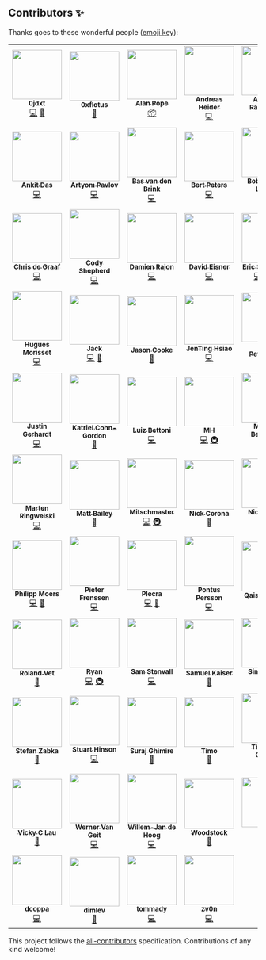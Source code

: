 

## Contributors ✨

Thanks goes to these wonderful people ([emoji key](https://allcontributors.org/docs/en/emoji-key)):

<!-- ALL-CONTRIBUTORS-LIST:START - Do not remove or modify this section -->
<!-- prettier-ignore-start -->
<!-- markdownlint-disable -->
<table>
  <tr>
    <td align="center"><a href="https://github.com/0jdxt"><img src="https://avatars.githubusercontent.com/u/4650251?v=4?s=100" width="100px;" alt=""/><br /><sub><b>0jdxt</b></sub></a><br /><a href="https://github.com/Spotifyd/spotifyd/commits?author=0jdxt" title="Code">💻</a> <a href="https://github.com/Spotifyd/spotifyd/commits?author=0jdxt" title="Documentation">📖</a></td>
    <td align="center"><a href="https://github.com/0xflotus"><img src="https://avatars.githubusercontent.com/u/26602940?v=4?s=100" width="100px;" alt=""/><br /><sub><b>0xflotus</b></sub></a><br /><a href="https://github.com/Spotifyd/spotifyd/commits?author=0xflotus" title="Documentation">📖</a></td>
    <td align="center"><a href="http://popey.com/"><img src="https://avatars.githubusercontent.com/u/1841272?v=4?s=100" width="100px;" alt=""/><br /><sub><b>Alan Pope</b></sub></a><br /><a href="#platform-popey" title="Packaging/porting to new platform">📦</a></td>
    <td align="center"><a href="https://github.com/ah-"><img src="https://avatars.githubusercontent.com/u/1349849?v=4?s=100" width="100px;" alt=""/><br /><sub><b>Andreas Heider</b></sub></a><br /><a href="https://github.com/Spotifyd/spotifyd/commits?author=ah-" title="Code">💻</a></td>
    <td align="center"><a href="https://andreas.rammhold.de/"><img src="https://avatars.githubusercontent.com/u/638836?v=4?s=100" width="100px;" alt=""/><br /><sub><b>Andreas Rammhold</b></sub></a><br /><a href="https://github.com/Spotifyd/spotifyd/commits?author=andir" title="Code">💻</a></td>
    <td align="center"><a href="https://github.com/reschandreas"><img src="https://avatars.githubusercontent.com/u/16179620?v=4?s=100" width="100px;" alt=""/><br /><sub><b>Andreas Resch</b></sub></a><br /><a href="https://github.com/Spotifyd/spotifyd/commits?author=reschandreas" title="Code">💻</a></td>
    <td align="center"><a href="http://blog.werlangtecnologia.com.br/"><img src="https://avatars.githubusercontent.com/u/589286?v=4?s=100" width="100px;" alt=""/><br /><sub><b>André Werlang</b></sub></a><br /><a href="#infra-awerlang" title="Infrastructure (Hosting, Build-Tools, etc)">🚇</a></td>
  </tr>
  <tr>
    <td align="center"><a href="https://github.com/nkitan"><img src="https://avatars.githubusercontent.com/u/32483252?v=4?s=100" width="100px;" alt=""/><br /><sub><b>Ankit Das</b></sub></a><br /><a href="https://github.com/Spotifyd/spotifyd/commits?author=nkitan" title="Code">💻</a></td>
    <td align="center"><a href="https://github.com/newpavlov"><img src="https://avatars.githubusercontent.com/u/329626?v=4?s=100" width="100px;" alt=""/><br /><sub><b>Artyom Pavlov</b></sub></a><br /><a href="https://github.com/Spotifyd/spotifyd/commits?author=newpavlov" title="Code">💻</a></td>
    <td align="center"><a href="https://github.com/basvandenbrink"><img src="https://avatars.githubusercontent.com/u/2811984?v=4?s=100" width="100px;" alt=""/><br /><sub><b>Bas van den Brink</b></sub></a><br /><a href="https://github.com/Spotifyd/spotifyd/commits?author=basvandenbrink" title="Code">💻</a></td>
    <td align="center"><a href="https://bertptrs.nl/"><img src="https://avatars.githubusercontent.com/u/861864?v=4?s=100" width="100px;" alt=""/><br /><sub><b>Bert Peters</b></sub></a><br /><a href="https://github.com/Spotifyd/spotifyd/commits?author=bertptrs" title="Code">💻</a></td>
    <td align="center"><a href="https://github.com/bobvanderlinden"><img src="https://avatars.githubusercontent.com/u/6375609?v=4?s=100" width="100px;" alt=""/><br /><sub><b>Bob van der Linden</b></sub></a><br /><a href="https://github.com/Spotifyd/spotifyd/commits?author=bobvanderlinden" title="Code">💻</a></td>
    <td align="center"><a href="https://github.com/bcmyers"><img src="https://avatars.githubusercontent.com/u/10109972?v=4?s=100" width="100px;" alt=""/><br /><sub><b>Brian Myers</b></sub></a><br /><a href="https://github.com/Spotifyd/spotifyd/commits?author=bcmyers" title="Code">💻</a> <a href="https://github.com/Spotifyd/spotifyd/commits?author=bcmyers" title="Documentation">📖</a></td>
    <td align="center"><a href="https://github.com/CPerezz"><img src="https://avatars.githubusercontent.com/u/37264926?v=4?s=100" width="100px;" alt=""/><br /><sub><b>Carlos Pérez</b></sub></a><br /><a href="https://github.com/Spotifyd/spotifyd/commits?author=CPerezz" title="Documentation">📖</a></td>
  </tr>
  <tr>
    <td align="center"><a href="https://github.com/christopher-dG"><img src="https://avatars.githubusercontent.com/u/17228795?v=4?s=100" width="100px;" alt=""/><br /><sub><b>Chris de Graaf</b></sub></a><br /><a href="https://github.com/Spotifyd/spotifyd/commits?author=christopher-dG" title="Code">💻</a></td>
    <td align="center"><a href="https://launchpad.net/~codyshepherd"><img src="https://avatars.githubusercontent.com/u/15008379?v=4?s=100" width="100px;" alt=""/><br /><sub><b>Cody Shepherd</b></sub></a><br /><a href="https://github.com/Spotifyd/spotifyd/commits?author=codyshepherd" title="Code">💻</a></td>
    <td align="center"><a href="https://www.25.wf/"><img src="https://avatars.githubusercontent.com/u/145502?v=4?s=100" width="100px;" alt=""/><br /><sub><b>Damien Rajon</b></sub></a><br /><a href="https://github.com/Spotifyd/spotifyd/commits?author=pyrho" title="Code">💻</a></td>
    <td align="center"><a href="http://pph.me/david.eisner"><img src="https://avatars.githubusercontent.com/u/441072?v=4?s=100" width="100px;" alt=""/><br /><sub><b>David Eisner</b></sub></a><br /><a href="https://github.com/Spotifyd/spotifyd/commits?author=eisnerd" title="Code">💻</a></td>
    <td align="center"><a href="https://github.com/slondr"><img src="https://avatars.githubusercontent.com/u/13040688?v=4?s=100" width="100px;" alt=""/><br /><sub><b>Eric S. Londres</b></sub></a><br /><a href="https://github.com/Spotifyd/spotifyd/commits?author=slondr" title="Code">💻</a> <a href="https://github.com/Spotifyd/spotifyd/commits?author=slondr" title="Documentation">📖</a> <a href="#infra-slondr" title="Infrastructure (Hosting, Build-Tools, etc)">🚇</a></td>
    <td align="center"><a href="https://hugo.barrera.io/"><img src="https://avatars.githubusercontent.com/u/730811?v=4?s=100" width="100px;" alt=""/><br /><sub><b>Hugo Barrera</b></sub></a><br /><a href="#platform-WhyNotHugo" title="Packaging/porting to new platform">📦</a></td>
    <td align="center"><a href="https://hugo.pro/"><img src="https://avatars.githubusercontent.com/u/180032?v=4?s=100" width="100px;" alt=""/><br /><sub><b>Hugo Locurcio</b></sub></a><br /><a href="https://github.com/Spotifyd/spotifyd/commits?author=Calinou" title="Documentation">📖</a></td>
  </tr>
  <tr>
    <td align="center"><a href="https://github.com/izissise"><img src="https://avatars.githubusercontent.com/u/2104672?v=4?s=100" width="100px;" alt=""/><br /><sub><b>Hugues Morisset</b></sub></a><br /><a href="https://github.com/Spotifyd/spotifyd/commits?author=izissise" title="Code">💻</a></td>
    <td align="center"><a href="https://github.com/jackloughran"><img src="https://avatars.githubusercontent.com/u/30052269?v=4?s=100" width="100px;" alt=""/><br /><sub><b>Jack</b></sub></a><br /><a href="https://github.com/Spotifyd/spotifyd/commits?author=jackloughran" title="Code">💻</a> <a href="https://github.com/Spotifyd/spotifyd/commits?author=jackloughran" title="Documentation">📖</a></td>
    <td align="center"><a href="https://twitter.com/JSON_C11"><img src="https://avatars.githubusercontent.com/u/5185660?v=4?s=100" width="100px;" alt=""/><br /><sub><b>Jason Cooke</b></sub></a><br /><a href="https://github.com/Spotifyd/spotifyd/commits?author=Jason-Cooke" title="Documentation">📖</a></td>
    <td align="center"><a href="https://github.com/jenting"><img src="https://avatars.githubusercontent.com/u/49380831?v=4?s=100" width="100px;" alt=""/><br /><sub><b>JenTing Hsiao</b></sub></a><br /><a href="https://github.com/Spotifyd/spotifyd/commits?author=jenting" title="Code">💻</a></td>
    <td align="center"><a href="https://github.com/joelpet"><img src="https://avatars.githubusercontent.com/u/114321?v=4?s=100" width="100px;" alt=""/><br /><sub><b>Joel Pettersson</b></sub></a><br /><a href="https://github.com/Spotifyd/spotifyd/commits?author=joelpet" title="Documentation">📖</a></td>
    <td align="center"><a href="https://github.com/JojiiOfficial"><img src="https://avatars.githubusercontent.com/u/15957865?v=4?s=100" width="100px;" alt=""/><br /><sub><b>JojiiOfficial</b></sub></a><br /><a href="https://github.com/Spotifyd/spotifyd/commits?author=JojiiOfficial" title="Code">💻</a> <a href="https://github.com/Spotifyd/spotifyd/commits?author=JojiiOfficial" title="Documentation">📖</a> <a href="#maintenance-JojiiOfficial" title="Maintenance">🚧</a></td>
    <td align="center"><a href="https://github.com/juliangaal"><img src="https://avatars.githubusercontent.com/u/22290570?v=4?s=100" width="100px;" alt=""/><br /><sub><b>Julian Gaal</b></sub></a><br /><a href="https://github.com/Spotifyd/spotifyd/commits?author=juliangaal" title="Documentation">📖</a> <a href="https://github.com/Spotifyd/spotifyd/commits?author=juliangaal" title="Code">💻</a></td>
  </tr>
  <tr>
    <td align="center"><a href="https://github.com/justin-gerhardt"><img src="https://avatars.githubusercontent.com/u/6844979?v=4?s=100" width="100px;" alt=""/><br /><sub><b>Justin Gerhardt</b></sub></a><br /><a href="https://github.com/Spotifyd/spotifyd/commits?author=justin-gerhardt" title="Code">💻</a></td>
    <td align="center"><a href="http://www.katriel.co.uk/"><img src="https://avatars.githubusercontent.com/u/315959?v=4?s=100" width="100px;" alt=""/><br /><sub><b>Katriel Cohn-Gordon</b></sub></a><br /><a href="https://github.com/Spotifyd/spotifyd/commits?author=katrielalex" title="Documentation">📖</a></td>
    <td align="center"><a href="http://odois.org/"><img src="https://avatars.githubusercontent.com/u/6931166?v=4?s=100" width="100px;" alt=""/><br /><sub><b>Luiz Bettoni</b></sub></a><br /><a href="https://github.com/Spotifyd/spotifyd/commits?author=lulis" title="Code">💻</a></td>
    <td align="center"><a href="https://github.com/mh84"><img src="https://avatars.githubusercontent.com/u/17948500?v=4?s=100" width="100px;" alt=""/><br /><sub><b>MH</b></sub></a><br /><a href="https://github.com/Spotifyd/spotifyd/commits?author=mh84" title="Code">💻</a> <a href="#infra-mh84" title="Infrastructure (Hosting, Build-Tools, etc)">🚇</a></td>
    <td align="center"><a href="https://github.com/Mange"><img src="https://avatars.githubusercontent.com/u/1599?v=4?s=100" width="100px;" alt=""/><br /><sub><b>Magnus Bergmark</b></sub></a><br /><a href="https://github.com/Spotifyd/spotifyd/commits?author=Mange" title="Code">💻</a></td>
    <td align="center"><a href="https://github.com/marcelbuesing"><img src="https://avatars.githubusercontent.com/u/5637837?v=4?s=100" width="100px;" alt=""/><br /><sub><b>Marcel</b></sub></a><br /><a href="https://github.com/Spotifyd/spotifyd/commits?author=marcelbuesing" title="Code">💻</a></td>
    <td align="center"><a href="https://github.com/marijnvanderhorst"><img src="https://avatars.githubusercontent.com/u/7057618?v=4?s=100" width="100px;" alt=""/><br /><sub><b>Marijn van der Horst</b></sub></a><br /><a href="https://github.com/Spotifyd/spotifyd/commits?author=marijnvanderhorst" title="Code">💻</a></td>
  </tr>
  <tr>
    <td align="center"><a href="https://github.com/maringuu"><img src="https://avatars.githubusercontent.com/u/60553448?v=4?s=100" width="100px;" alt=""/><br /><sub><b>Marten Ringwelski</b></sub></a><br /><a href="https://github.com/Spotifyd/spotifyd/commits?author=maringuu" title="Code">💻</a></td>
    <td align="center"><a href="http://mdb.io/"><img src="https://avatars.githubusercontent.com/u/216331?v=4?s=100" width="100px;" alt=""/><br /><sub><b>Matt Bailey</b></sub></a><br /><a href="https://github.com/Spotifyd/spotifyd/commits?author=mattbailey" title="Documentation">📖</a></td>
    <td align="center"><a href="https://github.com/Mitschmaster"><img src="https://avatars.githubusercontent.com/u/39187239?v=4?s=100" width="100px;" alt=""/><br /><sub><b>Mitschmaster</b></sub></a><br /><a href="https://github.com/Spotifyd/spotifyd/commits?author=Mitschmaster" title="Code">💻</a> <a href="#infra-Mitschmaster" title="Infrastructure (Hosting, Build-Tools, etc)">🚇</a></td>
    <td align="center"><a href="https://github.com/nickcorona"><img src="https://avatars.githubusercontent.com/u/7490453?v=4?s=100" width="100px;" alt=""/><br /><sub><b>Nick Corona</b></sub></a><br /><a href="https://github.com/Spotifyd/spotifyd/commits?author=nickcorona" title="Documentation">📖</a></td>
    <td align="center"><a href="https://kaiser.me/"><img src="https://avatars.githubusercontent.com/u/238631?v=4?s=100" width="100px;" alt=""/><br /><sub><b>Nico Kaiser</b></sub></a><br /><a href="#infra-nicokaiser" title="Infrastructure (Hosting, Build-Tools, etc)">🚇</a></td>
    <td align="center"><a href="http://www.patrikhermansson.se/"><img src="https://avatars.githubusercontent.com/u/3775861?v=4?s=100" width="100px;" alt=""/><br /><sub><b>Patrik Hermansson</b></sub></a><br /><a href="https://github.com/Spotifyd/spotifyd/commits?author=bphermansson" title="Documentation">📖</a></td>
    <td align="center"><a href="https://github.com/pstruschka"><img src="https://avatars.githubusercontent.com/u/10444945?v=4?s=100" width="100px;" alt=""/><br /><sub><b>Peter Son Struschka</b></sub></a><br /><a href="https://github.com/Spotifyd/spotifyd/commits?author=pstruschka" title="Code">💻</a></td>
  </tr>
  <tr>
    <td align="center"><a href="https://philippmoers.de/"><img src="https://avatars.githubusercontent.com/u/6862899?v=4?s=100" width="100px;" alt=""/><br /><sub><b>Philipp Moers</b></sub></a><br /><a href="https://github.com/Spotifyd/spotifyd/commits?author=sflip" title="Code">💻</a> <a href="https://github.com/Spotifyd/spotifyd/commits?author=sflip" title="Documentation">📖</a></td>
    <td align="center"><a href="https://github.com/pfrenssen"><img src="https://avatars.githubusercontent.com/u/442924?v=4?s=100" width="100px;" alt=""/><br /><sub><b>Pieter Frenssen</b></sub></a><br /><a href="https://github.com/Spotifyd/spotifyd/commits?author=pfrenssen" title="Code">💻</a></td>
    <td align="center"><a href="https://github.com/Plecra"><img src="https://avatars.githubusercontent.com/u/60934058?v=4?s=100" width="100px;" alt=""/><br /><sub><b>Plecra</b></sub></a><br /><a href="https://github.com/Spotifyd/spotifyd/commits?author=Plecra" title="Code">💻</a> <a href="#maintenance-Plecra" title="Maintenance">🚧</a></td>
    <td align="center"><a href="https://pontus-persson.se/"><img src="https://avatars.githubusercontent.com/u/720546?v=4?s=100" width="100px;" alt=""/><br /><sub><b>Pontus Persson</b></sub></a><br /><a href="https://github.com/Spotifyd/spotifyd/commits?author=PontusPersson" title="Code">💻</a></td>
    <td align="center"><a href="https://qaisjp.com/"><img src="https://avatars.githubusercontent.com/u/923242?v=4?s=100" width="100px;" alt=""/><br /><sub><b>Qais Patankar</b></sub></a><br /><a href="https://github.com/Spotifyd/spotifyd/commits?author=qaisjp" title="Documentation">📖</a></td>
    <td align="center"><a href="https://github.com/Rik-de-Kort"><img src="https://avatars.githubusercontent.com/u/32839123?v=4?s=100" width="100px;" alt=""/><br /><sub><b>Rik-de-Kort</b></sub></a><br /><a href="https://github.com/Spotifyd/spotifyd/commits?author=Rik-de-Kort" title="Documentation">📖</a></td>
    <td align="center"><a href="https://github.com/robinvd"><img src="https://avatars.githubusercontent.com/u/22073483?v=4?s=100" width="100px;" alt=""/><br /><sub><b>Robin</b></sub></a><br /><a href="https://github.com/Spotifyd/spotifyd/commits?author=robinvd" title="Code">💻</a> <a href="https://github.com/Spotifyd/spotifyd/commits?author=robinvd" title="Documentation">📖</a> <a href="#infra-robinvd" title="Infrastructure (Hosting, Build-Tools, etc)">🚇</a></td>
  </tr>
  <tr>
    <td align="center"><a href="https://github.com/RlndVt"><img src="https://avatars.githubusercontent.com/u/1658570?v=4?s=100" width="100px;" alt=""/><br /><sub><b>Roland Vet</b></sub></a><br /><a href="https://github.com/Spotifyd/spotifyd/commits?author=RlndVt" title="Documentation">📖</a></td>
    <td align="center"><a href="https://github.com/Yarn"><img src="https://avatars.githubusercontent.com/u/908816?v=4?s=100" width="100px;" alt=""/><br /><sub><b>Ryan</b></sub></a><br /><a href="https://github.com/Spotifyd/spotifyd/commits?author=Yarn" title="Code">💻</a> <a href="#infra-Yarn" title="Infrastructure (Hosting, Build-Tools, etc)">🚇</a></td>
    <td align="center"><a href="https://github.com/Jalle19"><img src="https://avatars.githubusercontent.com/u/1106133?v=4?s=100" width="100px;" alt=""/><br /><sub><b>Sam Stenvall</b></sub></a><br /><a href="https://github.com/Spotifyd/spotifyd/commits?author=Jalle19" title="Code">💻</a></td>
    <td align="center"><a href="https://sk22.ml/"><img src="https://avatars.githubusercontent.com/u/6217438?v=4?s=100" width="100px;" alt=""/><br /><sub><b>Samuel Kaiser</b></sub></a><br /><a href="https://github.com/Spotifyd/spotifyd/commits?author=sk22" title="Documentation">📖</a></td>
    <td align="center"><a href="http://smgt.me/"><img src="https://avatars.githubusercontent.com/u/2408?v=4?s=100" width="100px;" alt=""/><br /><sub><b>Simon Gate</b></sub></a><br /><a href="https://github.com/Spotifyd/spotifyd/commits?author=smgt" title="Code">💻</a></td>
    <td align="center"><a href="https://github.com/SirWindfield"><img src="https://avatars.githubusercontent.com/u/5113257?v=4?s=100" width="100px;" alt=""/><br /><sub><b>SirWindfield</b></sub></a><br /><a href="https://github.com/Spotifyd/spotifyd/commits?author=SirWindfield" title="Code">💻</a> <a href="https://github.com/Spotifyd/spotifyd/commits?author=SirWindfield" title="Documentation">📖</a> <a href="#infra-SirWindfield" title="Infrastructure (Hosting, Build-Tools, etc)">🚇</a></td>
    <td align="center"><a href="http://metafly.info/"><img src="https://avatars.githubusercontent.com/u/961256?v=4?s=100" width="100px;" alt=""/><br /><sub><b>Stefan Sydow</b></sub></a><br /><a href="https://github.com/Spotifyd/spotifyd/commits?author=stsydow" title="Code">💻</a></td>
  </tr>
  <tr>
    <td align="center"><a href="https://github.com/vringar"><img src="https://avatars.githubusercontent.com/u/13276717?v=4?s=100" width="100px;" alt=""/><br /><sub><b>Stefan Zabka</b></sub></a><br /><a href="https://github.com/Spotifyd/spotifyd/commits?author=vringar" title="Documentation">📖</a></td>
    <td align="center"><a href="http://stuarth.github.io/"><img src="https://avatars.githubusercontent.com/u/7055?v=4?s=100" width="100px;" alt=""/><br /><sub><b>Stuart Hinson</b></sub></a><br /><a href="https://github.com/Spotifyd/spotifyd/commits?author=stuarth" title="Code">💻</a></td>
    <td align="center"><a href="https://github.com/ghishadow"><img src="https://avatars.githubusercontent.com/u/9583775?v=4?s=100" width="100px;" alt=""/><br /><sub><b>Suraj Ghimire</b></sub></a><br /><a href="https://github.com/Spotifyd/spotifyd/commits?author=ghishadow" title="Documentation">📖</a></td>
    <td align="center"><a href="https://github.com/timotk"><img src="https://avatars.githubusercontent.com/u/6358247?v=4?s=100" width="100px;" alt=""/><br /><sub><b>Timo</b></sub></a><br /><a href="https://github.com/Spotifyd/spotifyd/commits?author=timotk" title="Documentation">📖</a></td>
    <td align="center"><a href="https://github.com/TimotheeGerber"><img src="https://avatars.githubusercontent.com/u/37541513?v=4?s=100" width="100px;" alt=""/><br /><sub><b>Timothée Gerber</b></sub></a><br /><a href="https://github.com/Spotifyd/spotifyd/commits?author=TimotheeGerber" title="Documentation">📖</a></td>
    <td align="center"><a href="https://github.com/TobiMichael96"><img src="https://avatars.githubusercontent.com/u/43846093?v=4?s=100" width="100px;" alt=""/><br /><sub><b>Tobias Michael Effner</b></sub></a><br /><a href="https://github.com/Spotifyd/spotifyd/commits?author=TobiMichael96" title="Code">💻</a></td>
    <td align="center"><a href="https://github.com/valir"><img src="https://avatars.githubusercontent.com/u/4358494?v=4?s=100" width="100px;" alt=""/><br /><sub><b>Valentin Rusu</b></sub></a><br /><a href="https://github.com/Spotifyd/spotifyd/commits?author=valir" title="Code">💻</a> <a href="https://github.com/Spotifyd/spotifyd/commits?author=valir" title="Documentation">📖</a></td>
  </tr>
  <tr>
    <td align="center"><a href="https://github.com/vickychenglau"><img src="https://avatars.githubusercontent.com/u/22065437?v=4?s=100" width="100px;" alt=""/><br /><sub><b>Vicky C Lau</b></sub></a><br /><a href="https://github.com/Spotifyd/spotifyd/commits?author=vickychenglau" title="Documentation">📖</a></td>
    <td align="center"><a href="https://github.com/wvangeit"><img src="https://avatars.githubusercontent.com/u/3098670?v=4?s=100" width="100px;" alt=""/><br /><sub><b>Werner Van Geit</b></sub></a><br /><a href="https://github.com/Spotifyd/spotifyd/commits?author=wvangeit" title="Code">💻</a></td>
    <td align="center"><a href="https://github.com/wdehoog"><img src="https://avatars.githubusercontent.com/u/3353303?v=4?s=100" width="100px;" alt=""/><br /><sub><b>Willem-Jan de Hoog</b></sub></a><br /><a href="https://github.com/Spotifyd/spotifyd/commits?author=wdehoog" title="Code">💻</a></td>
    <td align="center"><a href="https://github.com/johnalanwoods"><img src="https://avatars.githubusercontent.com/u/5158898?v=4?s=100" width="100px;" alt=""/><br /><sub><b>Woodstock</b></sub></a><br /><a href="https://github.com/Spotifyd/spotifyd/commits?author=johnalanwoods" title="Documentation">📖</a></td>
    <td align="center"><a href="https://github.com/aksel"><img src="https://avatars.githubusercontent.com/u/6985716?v=4?s=100" width="100px;" alt=""/><br /><sub><b>aksel</b></sub></a><br /><a href="https://github.com/Spotifyd/spotifyd/commits?author=aksel" title="Code">💻</a></td>
    <td align="center"><a href="https://ashleytqy.github.io/"><img src="https://avatars.githubusercontent.com/u/11889765?v=4?s=100" width="100px;" alt=""/><br /><sub><b>ashley teoh</b></sub></a><br /><a href="https://github.com/Spotifyd/spotifyd/commits?author=ashleytqy" title="Documentation">📖</a></td>
    <td align="center"><a href="https://github.com/backspac"><img src="https://avatars.githubusercontent.com/u/8981640?v=4?s=100" width="100px;" alt=""/><br /><sub><b>backspac</b></sub></a><br /><a href="https://github.com/Spotifyd/spotifyd/commits?author=backspac" title="Code">💻</a></td>
  </tr>
  <tr>
    <td align="center"><a href="https://github.com/dcoppa"><img src="https://avatars.githubusercontent.com/u/1073526?v=4?s=100" width="100px;" alt=""/><br /><sub><b>dcoppa</b></sub></a><br /><a href="https://github.com/Spotifyd/spotifyd/commits?author=dcoppa" title="Code">💻</a></td>
    <td align="center"><a href="https://github.com/dimlev"><img src="https://avatars.githubusercontent.com/u/1188269?v=4?s=100" width="100px;" alt=""/><br /><sub><b>dimlev</b></sub></a><br /><a href="https://github.com/Spotifyd/spotifyd/commits?author=dimlev" title="Documentation">📖</a></td>
    <td align="center"><a href="https://tommady.com/"><img src="https://avatars.githubusercontent.com/u/11532828?v=4?s=100" width="100px;" alt=""/><br /><sub><b>tommady</b></sub></a><br /><a href="https://github.com/Spotifyd/spotifyd/commits?author=tommady" title="Code">💻</a></td>
    <td align="center"><a href="https://github.com/zv0n"><img src="https://avatars.githubusercontent.com/u/17143863?v=4?s=100" width="100px;" alt=""/><br /><sub><b>zv0n</b></sub></a><br /><a href="https://github.com/Spotifyd/spotifyd/commits?author=zv0n" title="Code">💻</a></td>
  </tr>
</table>

<!-- markdownlint-restore -->
<!-- prettier-ignore-end -->

<!-- ALL-CONTRIBUTORS-LIST:END -->

This project follows the [all-contributors](https://github.com/all-contributors/all-contributors) specification. Contributions of any kind welcome!